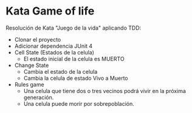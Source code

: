 # Kata Game of life
Resolución de Kata "Juego de la vida" aplicando TDD:

* Clonar el proyecto
* Adicionar dependencia JUnit 4
* Cell State (Estados de la celula)
    * El estado inicial de la celula es MUERTO
* Change State
    * Cambia el estado de la celula
    * Cambia la celula de estado Vivo a Muerto
* Rules game
    * Una celula que tiene dos o tres vecinos podrá vivir en la próxima generación.
    * Una celula puede morir por sobrepoblación.

